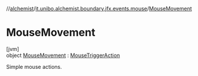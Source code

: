 //[alchemist](../../../index.md)/[it.unibo.alchemist.boundary.jfx.events.mouse](../index.md)/[MouseMovement](index.md)

# MouseMovement

[jvm]\
object [MouseMovement](index.md) : [MouseTriggerAction](../-mouse-trigger-action/index.md)

Simple mouse actions.
